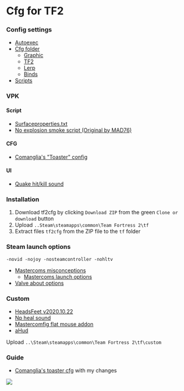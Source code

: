 # Cfg for TF2

### Config settings
* [Autoexec](../custom/optimisation_tf2/cfg/autoexec.cfg)
* [Cfg folder](../custom/optimisation_tf2/cfg/config)
    * [Graphic](../custom/optimisation_tf2/cfg/config/gfx.cfg)
    * [TF2](../custom/optimisation_tf2/cfg/config/settings.cfg)
    * [Lerp](../custom/optimisation_tf2/cfg/config/network.cfg)
    * [Binds](../custom/optimisation_tf2/cfg/config/binds.cfg)
* [Scripts](../custom/optimisation_tf2/scripts)

### VPK

#### Script
* [Surfaceproperties.txt](https://pastebin.com/tr9RTVcM)
* [No explosion smoke script (Original by MAD76)](http://www.teamfortress.tv/25647/no-explosion-smoke-script)

#### CFG
* [Comanglia's "Toaster" config](../custom/optimisation_tf2/cfg/config/gfx.cfg)

#### UI
* [Quake hit/kill sound](../custom/optimisation_tf2/sound/ui/)


### Installation

1. Download tf2cfg by clicking `Download ZIP` from the green `Clone or download` button
2. Upload  `..Steam\steamapps\common\Team Fortress 2\tf`
3. Extract files `tf2cfg` from the ZIP file to the `tf` folder 

### Steam launch options 

`-novid -nojoy -nosteamcontroller -nohltv`

* [Mastercoms misconceptions](https://docs.mastercomfig.com/en/latest/tf2/misconceptions/)
   * [Mastercoms launch options](https://docs.mastercomfig.com/en/latest/customization/launch_options/)
* [Valve about options](https://developer.valvesoftware.com/wiki/Command_Line_Options)


### Custom

* [HeadsFeet v2020.10.22](https://www.teamfortress.tv/56398/no-hats-mod-headsfeet-2020-edition)
* [Np heal sound](https://gamebanana.com/sounds/53554)
* [Mastercomfig flat mouse addon](https://github.com/mastercomfig/mastercomfig/releases/latest/download/mastercomfig-flat-mouse-addon.vpk)
* [aHud](https://github.com/n0kk/ahud)

Upload  `..\Steam\steamapps\common\Team Fortress 2\tf\custom` 

### Guide

* [Comanglia's toaster cfg](http://www.teamfortress.tv/25328/comanglia-s-config-fps-guide) with my changes

![](https://i.imgur.com/h0ue6vL.png)
